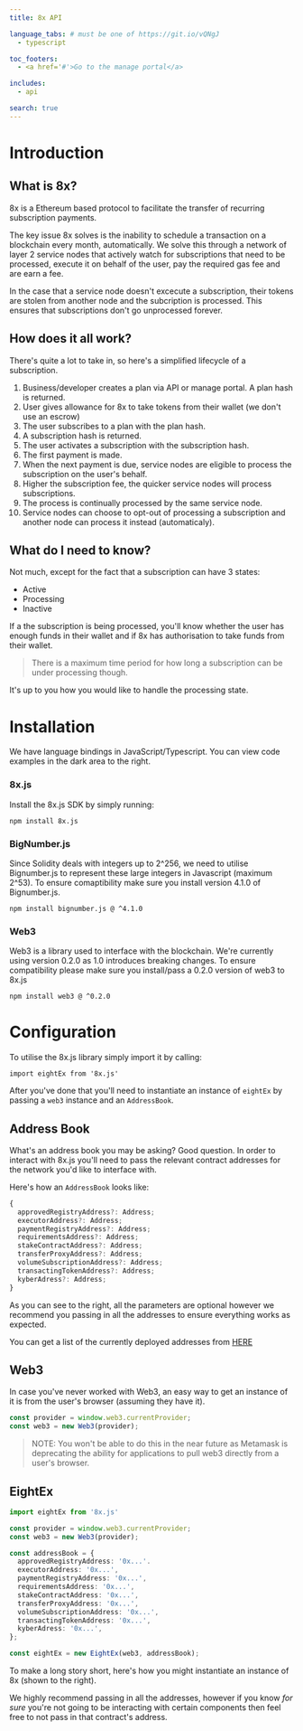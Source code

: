 ```yaml
---
title: 8x API

language_tabs: # must be one of https://git.io/vQNgJ
  - typescript

toc_footers:
  - <a href='#'>Go to the manage portal</a>

includes:
  - api

search: true
---
```


# Introduction

## What is 8x?

8x is a Ethereum based protocol to facilitate the transfer of recurring subscription payments.

The key issue 8x solves is the inability to schedule a transaction on a blockchain every month, automatically.
We solve this through a network of layer 2 service nodes that actively watch for subscriptions that need to be processed, execute it on behalf of the user, pay the required gas fee and are earn a fee.

In the case that a service node doesn't excecute a subscription, their tokens are stolen from another node and the subcription is processed. This ensures that subscriptions don't go unprocessed forever.

## How does it all work?

There's quite a lot to take in, so here's a simplified lifecycle of a subscription.

1. Business/developer creates a plan via API or manage portal. A plan hash is returned.
2. User gives allowance for 8x to take tokens from their wallet (we don't use an escrow)
3. The user subscribes to a plan with the plan hash.
4. A subscription hash is returned.
5. The user activates a subscription with the subscription hash.
6. The first payment is made.
7. When the next payment is due, service nodes are eligible to process the subscription on the user's behalf.
8. Higher the subscription fee, the quicker service nodes will process subscriptions.
9. The process is continually processed by the same service node.
10. Service nodes can choose to opt-out of processing a subscription and another node can process it instead (automaticaly).

## What do I need to know?

Not much, except for the fact that a subscription can have 3 states:

- Active
- Processing
- Inactive

If a the subscription is being processed, you'll know whether the user has enough funds in their wallet and if 8x has authorisation to take funds from their wallet.

> There is a maximum time period for how long a subscription can be under processing though.

It's up to you how you would like to handle the processing state.

# Installation

We have language bindings in JavaScript/Typescript. You can view code examples in the dark area to the right.

### 8x.js

Install the 8x.js SDK by simply running:

`npm install 8x.js`

### BigNumber.js

Since Solidity deals with integers up to 2^256, we need to utilise Bignumber.js to represent these large integers in Javascript (maximum 2^53).
To ensure comaptibility make sure you install version 4.1.0 of Bignumber.js.

`npm install bignumber.js @ ^4.1.0`

### Web3

Web3 is a library used to interface with the blockchain. We're currently using version 0.2.0 as 1.0 introduces breaking changes.
To ensure compatibility please make sure you install/pass a 0.2.0 version of web3 to 8x.js

`npm install web3 @ ^0.2.0`

# Configuration

To utilise the 8x.js library simply import it by calling:

`import eightEx from '8x.js'`

After you've done that you'll need to instantiate an instance of `eightEx` by passing a `web3` instance and an `AddressBook`.

## Address Book

What's an address book you may be asking? Good question. In order to interact with 8x.js you'll need to pass the relevant contract addresses for the network you'd like to interface with.

Here's how an `AddressBook` looks like:

```typescript
{
  approvedRegistryAddress?: Address;
  executorAddress?: Address;
  paymentRegistryAddress?: Address;
  requirementsAddress?: Address;
  stakeContractAddress?: Address;
  transferProxyAddress?: Address;
  volumeSubscriptionAddress?: Address;
  transactingTokenAddress?: Address;
  kyberAdress?: Address;
}
```

As you can see to the right, all the parameters are optional however we recommend you passing in all the addresses to ensure everything works as expected.

You can get a list of the currently deployed addresses from [HERE](https://github.com/8xprotocol/monorepo/blob/master/packages/artifacts/src/addresses/config.json)

## Web3

In case you've never worked with Web3, an easy way to get an instance of it is from the user's browser (assuming they have it).

```typescript
const provider = window.web3.currentProvider;
const web3 = new Web3(provider);
```

> NOTE: You won't be able to do this in the near future as Metamask is deprecating the ability for applications to pull web3 directly from a user's browser.

## EightEx

```typescript
import eightEx from '8x.js'

const provider = window.web3.currentProvider;
const web3 = new Web3(provider);

const addressBook = {
  approvedRegistryAddress: '0x...'.
  executorAddress: '0x...',
  paymentRegistryAddress: '0x...',
  requirementsAddress: '0x...',
  stakeContractAddress: '0x...',
  transferProxyAddress: '0x...',
  volumeSubscriptionAddress: '0x...',
  transactingTokenAddress: '0x...',
  kyberAdress: '0x...',
};

const eightEx = new EightEx(web3, addressBook);
```

To make a long story short, here's how you might instantiate an instance of 8x (shown to the right).

We highly recommend passing in all the addresses, however if you know *for sure* you're not going to be interacting with certain components then feel free to not pass in that contract's address.